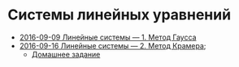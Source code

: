 # Системы линейных уравнений

* [2016-09-09 Линейные системы — 1. Метод Гаусса](https://github.com/tifv/olm-2017-aesc-algebra-10bv/files/482586/2016-09-09-linear-sys-1-1.pdf)
* [2016-09-16 Линейные системы — 2. Метод Крамера](https://github.com/tifv/olm-2017-aesc-algebra-10bv/files/482588/2016-09-16-linear-sys-2-1.pdf);
  * [Домашнее задание](https://github.com/tifv/olm-2017-aesc-algebra-10bv/files/482587/2016-09-23-linear-sys-2-2.pdf)
